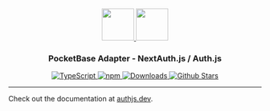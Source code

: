 <p align="center">
  <br/>
  <a href="https://authjs.dev" target="_blank">
    <img height="64px" src="https://authjs.dev/img/logo/logo-sm.png" />
  </a>
  <a href="https://pocketbase.io/" target="_blank">
    <img height="64px" src="https://authjs.dev/img/adapters/pocketbase.svg"/>
  </a>
  <h3 align="center"><b>PocketBase Adapter</b> - NextAuth.js / Auth.js</a></h3>
  <p align="center" style="align: center;">
    <a href="https://npm.im/@auth/pocketbase-adapter">
      <img src="https://img.shields.io/badge/TypeScript-blue?style=flat-square" alt="TypeScript" />
    </a>
    <a href="https://npm.im/@auth/pocketbase-adapter">
      <img alt="npm" src="https://img.shields.io/npm/v/@auth/pocketbase-adapter?color=green&label=@auth/pocketbase-adapter&style=flat-square">
    </a>
    <a href="https://www.npmtrends.com/@auth/pocketbase-adapter">
      <img src="https://img.shields.io/npm/dm/@auth/pocketbase-adapter?label=%20downloads&style=flat-square" alt="Downloads" />
    </a>
    <a href="https://github.com/nextauthjs/next-auth/stargazers">
      <img src="https://img.shields.io/github/stars/nextauthjs/next-auth?style=flat-square" alt="Github Stars" />
    </a>
  </p>
</p>

---

Check out the documentation at [authjs.dev](https://authjs.dev/reference/adapter/pocketbase).
